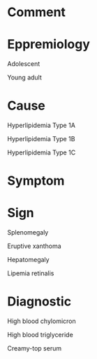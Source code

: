 # Comment

# Eppremiology

Adolescent

Young adult

# Cause

Hyperlipidemia Type 1A

Hyperlipidemia Type 1B

Hyperlipidemia Type 1C

# Symptom

# Sign

Splenomegaly

Eruptive xanthoma

Hepatomegaly

Lipemia retinalis

# Diagnostic

High blood chylomicron

High blood triglyceride

Creamy-top serum
